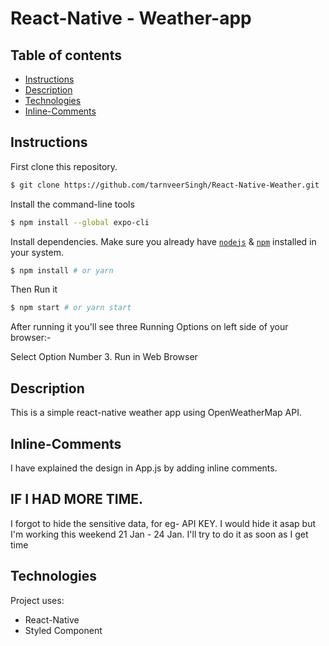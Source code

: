 # React-Native - Weather-app

## Table of contents
* [Instructions](#Instructions)
* [Description](#Description)
* [Technologies](#Technologies)
* [Inline-Comments](#Inline-Comments)

## Instructions

First clone this repository.
```bash
$ git clone https://github.com/tarnveerSingh/React-Native-Weather.git
```
Install the command-line tools
```bash
$ npm install --global expo-cli
```
Install dependencies. Make sure you already have [`nodejs`](https://nodejs.org/en/) & [`npm`](https://www.npmjs.com/) installed in your system.
```bash
$ npm install # or yarn
```

Then Run it
```bash
$ npm start # or yarn start
```
After running it you'll see three Running Options on left side of your browser:- 

Select Option Number 3. Run in Web Browser

## Description
This is a simple react-native weather app using OpenWeatherMap API.

## Inline-Comments
I have explained the design in App.js by adding inline comments.

## IF I HAD MORE TIME.

I forgot to hide the sensitive data, for eg- API KEY. I would hide it asap but I'm working this weekend 21 Jan - 24 Jan. I'll try to do it as soon as I get time
 
## Technologies
Project uses:
* React-Native
* Styled Component
